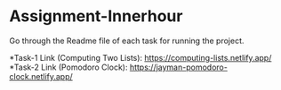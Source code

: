 # Assignment-Innerhour
Go through the Readme file of each task for running the project.

*Task-1 Link (Computing Two Lists): https://computing-lists.netlify.app/  
*Task-2 Link (Pomodoro Clock): https://jayman-pomodoro-clock.netlify.app/
